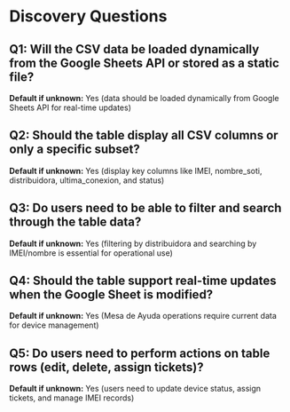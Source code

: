 # Discovery Questions

## Q1: Will the CSV data be loaded dynamically from the Google Sheets API or stored as a static file?
**Default if unknown:** Yes (data should be loaded dynamically from Google Sheets API for real-time updates)

## Q2: Should the table display all CSV columns or only a specific subset?
**Default if unknown:** Yes (display key columns like IMEI, nombre_soti, distribuidora, ultima_conexion, and status)

## Q3: Do users need to be able to filter and search through the table data?
**Default if unknown:** Yes (filtering by distribuidora and searching by IMEI/nombre is essential for operational use)

## Q4: Should the table support real-time updates when the Google Sheet is modified?
**Default if unknown:** Yes (Mesa de Ayuda operations require current data for device management)

## Q5: Do users need to perform actions on table rows (edit, delete, assign tickets)?
**Default if unknown:** Yes (users need to update device status, assign tickets, and manage IMEI records)